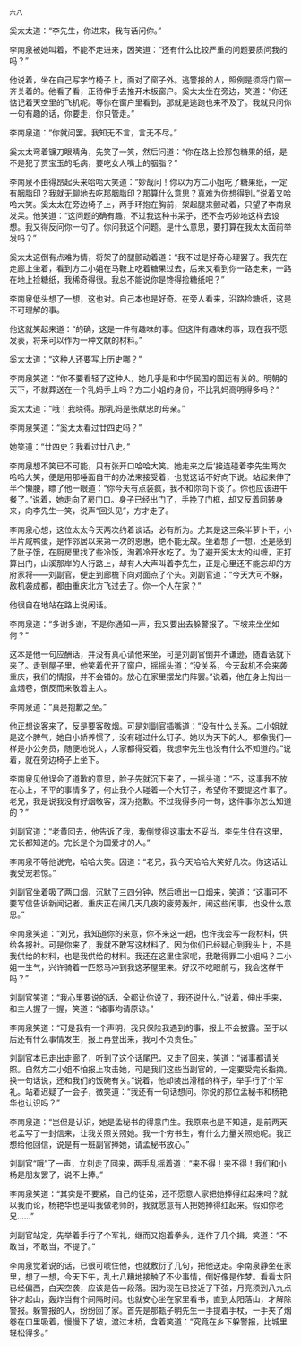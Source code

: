     六八 

   奚太太道：“李先生，你进来，我有话问你。”

   李南泉被她叫着，不能不走进来，因笑道：“还有什么比较严重的问题要质问我的吗？”

   他说着，坐在自己写字竹椅子上，面对了窗子外。逃警报的人，照例是须将门窗一齐关着的。他看了看，正待伸手去推开木板窗户。奚太太坐在旁边，笑道：“你还惦记着天空里的飞机呢。等你在窗户里看到，那就是逃跑也来不及了。我就只问你一句有趣的话，你要走，你只管走。”

   李南泉道：“你就问罢。我知无不言，言无不尽。”

   奚太太弯着镰刀眼睛角，先笑了一笑，然后问道：“你在路上捡那包糖果的纸，是不是犯了贾宝玉的毛病，要吃女人嘴上的胭脂？”

   李南泉不由得昂起头来哈哈大笑道：“妙哉问！你以为方二小姐吃了糖果纸，一定有胭脂印？我就无聊地去吃那胭脂印？那算什么意思？真难为你想得到。”说着又哈哈大笑。奚太太在旁边椅子上，两手环抱在胸前，架起腿来颤动着，只望了李南泉发呆。他笑道：“这问题的确有趣，不过我这种书呆子，还不会巧妙地这样去设想。我又得反问你一句了。你问我这个问题。是什么意思，要打算在我太太面前举发吗？”

   奚太太这倒有点难为情，将架了的腿颤动着道：“我不过是好奇心理罢了。我先在走廊上坐着，看到方二小姐在马鞍上吃着糖果过去，后来又看到你一路走来，一路在地上捡糖纸，我稀奇得很。我总不能说你是馋得捡糖纸吧？”

   李南泉低头想了一想，这也对。自己本也是好奇。在旁人看来，沿路捡糖纸，这是不可理解的事。

   他这就笑起来道：“的确，这是一件有趣味的事。但这件有趣味的事，现在我不愿发表，将来可以作为一种文献的材料。”

   奚太太道：“这种人还要写上历史哪？”

   李南泉笑道：“你不要看轻了这种人，她几乎是和中华民国的国运有关的。明朝的天下，不就葬送在一个乳妈手上吗？方二小姐的身份，不比乳妈高明得多吗？”

   奚太太道：“哦！我晓得。那乳妈是张献忠的母亲。”

   李南泉笑道：“奚太太看过廿四史吗？”

   她笑道：“廿四史？我看过廿八史。”

   李南泉想不笑已不可能，只有张开口哈哈大笑。她走来之后‘接连碰着李先生两次哈哈大笑，便是用那唾面自干的办法来接受着，也觉这话不好向下说。站起来伸了半个懒腰，瞟了他一眼道：“你今天有点装疯，我不和你向下谈了。你也应该进午餐了。”说着，她走向了房门口。身子已经出门了，手挽了门框，却又反着回转身来，向李先生一笑，说声“回头见”，方才走了。

   李南泉心想，这位太太今天两次约着谈话，必有所为。尤其是这三条半萝卜干，小半片咸鸭蛋，是作邻居以来第一次的恩惠，绝不能无故。坐着想了一想，还是感到了肚子饿，在厨房里找了些冷饭，淘着冷开水吃了。为了避开奚太太的纠缠，正打算出门，山溪那岸的人行路上，却有人大声叫着李先生，正是心里还不能忘却的方府家将——刘副官，便走到廊檐下向对面点了个头。刘副官道：“今天大可不躲，敌机袭成都，都由重庆北方飞过去了。你一个人在家？”

   他很自在地站在路上说闲话。

   李南泉道：“多谢多谢，不是你通知一声，我又要出去躲警报了。下坡来坐坐如何？”

   这本是他一句应酬话，并没有真心请他来坐，可是刘副官倒并不谦逊，随着话就下来了。走到屋子里，他笑着代开了窗户，摇摇头道：“没关系，今天敌机不会来袭重庆，我们的情报，并不会错的。放心在家里摆龙门阵罢。”说着，他在身上掏出一盒烟卷，倒反而来敬着主人。

   李南泉道：“真是抱歉之至。”

   他正想说客来了，反是要客敬烟。可是刘副官插嘴道：“没有什么关系。二小姐就是这个脾气，她自小娇养惯了，没有碰过什么钉子。她以为天下的人，都像我们一样是小公务员，随便地说人，人家都得受着。我想李先生也没有什么不知道的。”说着，就在旁边椅子上坐下。

   李南泉见他误会了道歉的意思，脸子先就沉下来了，一摇头道：“不，这事我不放在心上，不平的事情多了，何止我个人碰着一个大钉子，希望你不要提这件事了。老兄，我是说我没有好烟敬客，深为抱歉。不过我得多问一句，这件事你怎么知道的？”

   刘副官道：“老黄回去，他告诉了我，我倒觉得这事太不妥当。李先生住在这里，完长都知道的。完长是个为国爱才的人。”

   李南泉不等他说完，哈哈大笑。因道：“老兄，我今天哈哈大笑好几次。你这话让我受宠若惊。”

   刘副官坐着吸了两口烟，沉默了三四分钟，然后喷出一口烟来，笑道：“这事可不要写信告诉新闻记者。重庆正在闹几天几夜的疲劳轰炸，闹这些闲事，也没什么意思。”

   李南泉笑道：“刘兄，我知道你的来意，你不来这一趟，也许我会写一段材料，供给各报社。可是你来了，我就不敢写这材料了。因为你们已经疑心到我头上，不是我供给的材料，也是我供给的材料。我还在这里住家呢，我敢得罪二小姐吗？二小姐一生气，兴许骑着一匹怒马冲到我这茅屋里来。好汉不吃眼前亏，我会这样干吗？”

   刘副官笑道：“我心里要说的话，全都让你说了，我还说什么。”说着，伸出手来，和主人握了一握，笑道：“诸事均请原谅。”

   李南泉笑道：“可是我有一个声明，我只保险我遇到的事，报上不会披露。至于以后还有什么事情发生，报上再登出来，我可不负责任。”

   刘副官本已走出走廊了，听到了这个话尾巴，又走了回来，笑道：“诸事都请关照。自然方二小姐不怕报上攻击她，可是我们这些当副官的，一定要受完长指摘。换一句话说，还和我们的饭碗有关。”说着，他却装出滑稽的样子，举手行了个军礼。站着迟疑了一会子，微笑道：“我还有一句话想问。你说的那位孟秘书和杨艳华也认识吗？”

   李南泉道：“岂但是认识，她是孟秘书的得意门生。我原来也是不知道，是前两天老孟写了一封信来，让我关照关照她。我一个穷书生，有什么力量关照她呢。我正想给他回信，说是有一班副官捧她，请孟秘书放心。”

   刘副官“哦”了一声，立刻走了回来，两手乱摇着道：“来不得！来不得！我们和小杨是朋友罢了，说不上捧。”

   李南泉笑道：“其实是不要紧，自己的徒弟，还不愿意人家把她捧得红起来吗？就以我而论，杨艳华也是叫我做老师的，我就愿意有人把她捧得红起来。假如你老兄……”

   刘副官站定，先举着手行了个军礼，继而又抱着拳头，连作了几个揖，笑道：“不敢当，不敢当，不提了。”

   李南泉觉着说的话，已很可唬住他，也就敷衍了几句，把他送走。李南泉静坐在家里，想了一想，今天下午，乱七八糟地接触了不少事情，倒好像是作梦。看看太阳已经偏西，白天空袭，应该是告一段落。因为现在已接近了下弦，月亮须到八九点钟才起山，轰炸当有个间隔时间。也就安心坐在家里看书，直到太阳落山，才解除警报。躲警报的人，纷纷回了家。首先是那甄子明先生一手提着手杖，一手夹了烟卷在口里吸着，慢慢下了坡，渡过木桥，含着笑道：“究竟在乡下躲警报，比城里轻松得多。”

